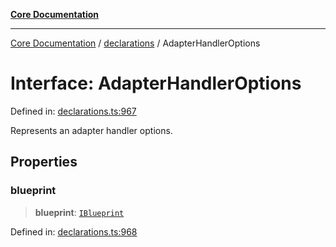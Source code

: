 [**Core Documentation**](../../README.md)

***

[Core Documentation](../../README.md) / [declarations](../README.md) / AdapterHandlerOptions

# Interface: AdapterHandlerOptions

Defined in: [declarations.ts:967](https://github.com/stonemjs/core/blob/e2200da501349da1fec304d821c002bb6d055b61/src/declarations.ts#L967)

Represents an adapter handler options.

## Properties

### blueprint

> **blueprint**: [`IBlueprint`](../type-aliases/IBlueprint.md)

Defined in: [declarations.ts:968](https://github.com/stonemjs/core/blob/e2200da501349da1fec304d821c002bb6d055b61/src/declarations.ts#L968)
